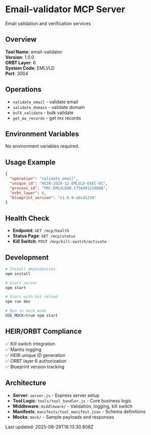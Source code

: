 # Email-validator MCP Server

Email validation and verification services

## Overview

**Tool Name**: email-validator  
**Version**: 1.0.0  
**ORBT Layer**: 6  
**System Code**: EMLVLD  
**Port**: 3004

## Operations

- `validate_email` - validate email
- `validate_domain` - validate domain
- `bulk_validate` - bulk validate
- `get_mx_records` - get mx records

## Environment Variables

No environment variables required.

## Usage Example

```json
{
  "operation": "validate_email",
  "unique_id": "HEIR-2024-12-EMLVLD-EXEC-01",
  "process_id": "PRC-EMLVLD00-1756491210808",
  "orbt_layer": 6,
  "blueprint_version": "v1.0.0-abcd1234"
}
```

## Health Check

- **Endpoint**: `GET /mcp/health`
- **Status Page**: `GET /mcp/status`
- **Kill Switch**: `POST /mcp/kill-switch/activate`

## Development

```bash
# Install dependencies
npm install

# Start server
npm start

# Start with hot reload
npm run dev

# Run in mock mode
USE_MOCK=true npm start
```

## HEIR/ORBT Compliance

✅ Kill switch integration  
✅ Mantis logging  
✅ HEIR unique ID generation  
✅ ORBT layer 6 authorization  
✅ Blueprint version tracking  

## Architecture

- **Server**: `server.js` - Express server setup
- **Tool Logic**: `tools/tool_handler.js` - Core business logic
- **Middleware**: `middleware/` - Validation, logging, kill switch
- **Manifests**: `manifests/tool_manifest.json` - Schema definitions
- **Mocks**: `mock/` - Sample payloads and responses

Last updated: 2025-08-29T18:13:30.808Z
